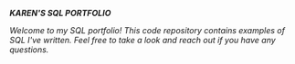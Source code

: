 ***KAREN'S SQL PORTFOLIO***

*Welcome to my SQL portfolio! This code repository contains examples of SQL I've written. Feel free to take a look and reach out if you have any questions.*

